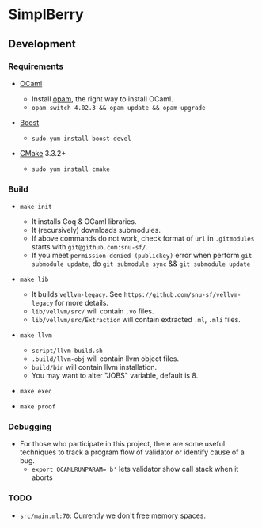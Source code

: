 # SimplBerry #

## Development ##

### Requirements ###

- [OCaml](http://ocaml.org/)
    + Install [opam](http://opam.ocamlpro.com/), the right way to install OCaml.
    + `opam switch 4.02.3 && opam update && opam upgrade`

- [Boost](http://www.boost.org/users/history/version_1_59_0.html)
    + `sudo yum install boost-devel`

- [CMake](https://cmake.org/) 3.3.2+
    + `sudo yum install cmake`

### Build ###

- `make init`
    + It installs Coq & OCaml libraries.
    + It (recursively) downloads submodules.
    + If above commands do not work, check format of `url` in `.gitmodules` starts with `git@github.com:snu-sf/`.
    + If you meet `permission denied (publickey)` error when perform `git submodule update`, do `git submodule sync` && `git submodule update`

- `make lib`
    + It builds `vellvm-legacy`.  See `https://github.com/snu-sf/vellvm-legacy` for more details.
    + `lib/vellvm/src/` will contain `.vo` files.
    + `lib/vellvm/src/Extraction` will contain extracted `.ml`, `.mli` files.

- `make llvm`
    + `script/llvm-build.sh`
    + `.build/llvm-obj` will contain llvm object files.
    + `build/bin` will contain llvm installation.
    + You may want to alter "JOBS" variable, default is 8.

- `make exec`

- `make proof`

### Debugging ###

- For those who participate in this project, there are some useful techniques to track a program flow of validator or identify cause of a bug.
    + `export OCAMLRUNPARAM='b'` lets validator show call stack when it aborts

### TODO ###

- `src/main.ml:70`: Currently we don't free memory spaces.
